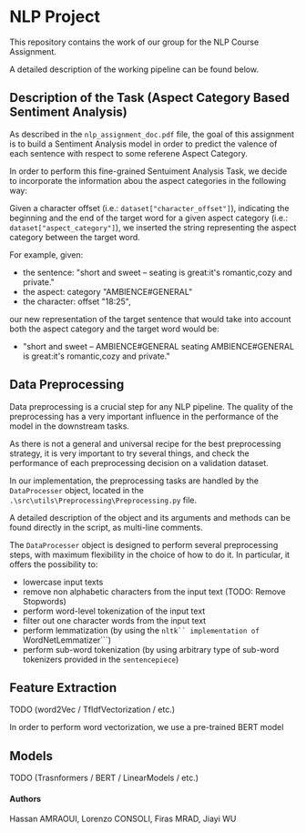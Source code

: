# **NLP Project**

This repository contains the work of our group for the NLP Course Assignment.

A detailed description of the working pipeline can be found below.

## Description of the Task (**Aspect Category Based Sentiment Analysis**)

As described in the ```nlp_assignment_doc.pdf``` file, the goal of this assignment is to build a Sentiment Analysis model in order to predict the valence of each sentence with respect to some referene Aspect Category.

In order to perform this fine-grained Sentuiment Analysis Task, we decide to incorporate the information abou the aspect categories in the following way:

Given a character offset (i.e.: ```dataset["character_offset"]```), indicating the beginning and the end of the target word for a given aspect category (i.e.: ```dataset["aspect_category"]```), we inserted the string representing the aspect category between the target word.

For example, given:
* the sentence: "short and sweet – seating is great:it's romantic,cozy and private." 
* the aspect: category "AMBIENCE#GENERAL" 
* the character: offset "18:25", 

our new representation of the target sentence that would take into account both the aspect category and the target word would be:

* "short and sweet –  AMBIENCE#GENERAL seating AMBIENCE#GENERAL  is great:it's romantic,cozy and private."

## Data Preprocessing

Data preprocessing is a crucial step for any NLP pipeline. The quality of the preprocessing has a very important influence in the performance of the model in the downstream tasks.

As there is not a general and universal recipe for the best preprocessing strategy, it is very important to try several things, and check the performance of each preprocessing decision on a validation dataset.

In our implementation, the preprocessing tasks are handled by the ```DataProcesser``` object, located in the ```.\src\utils\Preprocessing\Preprocessing.py``` file.

A detailed description of the object and its arguments and methods can be found directly in the script, as multi-line comments.

The ```DataProcesser``` object is designed to perform several 
preprocessing steps, with maximum flexibility in the choice of how to do it. In particular, it offers the possibility to:


* lowercase input texts
* remove non alphabetic characters from the input text (TODO: Remove Stopwords)
* perform word-level tokenization of the input text
* filter out one character words from the input text
* perform lemmatization (by using the ```nltk`` implementation of ```WordNetLemmatizer```)
* perform sub-word tokenization (by using arbitrary type of sub-word tokenizers provided in the ```sentencepiece```)


## Feature Extraction

TODO (word2Vec / TfIdfVectorization / etc.)

In order to perform word vectorization, we use a pre-trained BERT model 

## Models

TODO (Trasnformers / BERT / LinearModels / etc.)


#### Authors

Hassan AMRAOUI, Lorenzo CONSOLI, Firas MRAD, Jiayi WU
